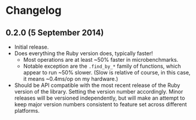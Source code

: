 # Changelog

## 0.2.0 (5 September 2014)

 * Initial release.
 * Does everything the Ruby version does, typically faster!
    - Most operations are at least ~50% faster in microbenchmarks.
    - Notable exception are the `.find_by_*` family of functions, which appear
      to run ~50% slower. (Slow is relative of course, in this case, it means
      ~0.4ms/op on my hardware.)
 * Should be API compatible with the most recent release of the Ruby version of
   the library.  Setting the version number accordingly.  Minor releases will be
   versioned independently, but will make an attempt to keep major version
   numbers consistent to feature set across different platforms.
